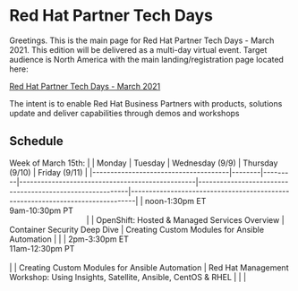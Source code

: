 # Red Hat Partner Tech Days


Greetings. This is the main page for Red Hat Partner Tech Days - March 2021. This edition will be delivered as a multi-day virtual event. Target audience is North America with the main landing/registration page located here:

[Red Hat Partner Tech Days - March 2021](https://www.redhat.com)


The intent is to enable Red Hat Business Partners with products, solutions update and deliver capabilities through demos and workshops  

## Schedule

Week of March 15th:
|                                      | Monday | Tuesday | Wednesday (9/9)                                 | Thursday (9/10)                                          | Friday (9/11)                                                                 |
|--------------------------------------|--------|---------|-------------------------------------------------|----------------------------------------------------------|-------------------------------------------------------------------------------|
| noon-1:30pm ET<br>9am-10:30pm PT<br>&nbsp;&nbsp;&nbsp;&nbsp;&nbsp;&nbsp;&nbsp;&nbsp;&nbsp;&nbsp;&nbsp;&nbsp;&nbsp;&nbsp;&nbsp;&nbsp;&nbsp;&nbsp;&nbsp;&nbsp;&nbsp;&nbsp;&nbsp;&nbsp;&nbsp;&nbsp;&nbsp;&nbsp;&nbsp;&nbsp;&nbsp;&nbsp;&nbsp;&nbsp;
|        | OpenShift: Hosted & Managed Services Overview | Container Security Deep Dive | Creating Custom Modules for Ansible Automation |        |
| 2pm-3:30pm ET<br>11am-12:30pm PT<br>&nbsp;&nbsp;&nbsp;&nbsp;&nbsp;&nbsp;&nbsp;&nbsp;&nbsp;&nbsp;&nbsp;&nbsp;&nbsp;&nbsp;&nbsp;&nbsp;&nbsp;&nbsp;&nbsp;&nbsp;&nbsp;&nbsp;&nbsp;&nbsp;&nbsp;&nbsp;&nbsp;&nbsp;&nbsp;&nbsp;&nbsp;&nbsp;&nbsp;&nbsp;  
|        | Creating Custom Modules for Ansible Automation | Red Hat Management Workshop: Using Insights, Satellite, Ansible, CentOS & RHEL |        |        |





